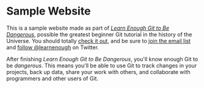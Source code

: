 # Sample Website

This is a sample website made as part of [*Learn Enough Git to Be Dangerous*](http://learnenough.com/git-tutorial), possible the greatest beginner Git tutorial in the history of the Universe.  You should totally [check it out](http://learnenough.com/git-tutorial), and be sure to [join the email list](http://learnenoughlcom/#email_list) and [follow @learnenough](http://twitter.com/learnenough) on Twitter.  

After finishing *Learn Enough Git to Be Dangerous*, you'll know enough Git to be *dangerous*.  This means you'll be able to use Git to track changes in your projects, back up data, share your work with others, and collaborate with programmers and other users of Git.

